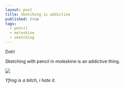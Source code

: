 ```yaml
---
layout: post
title: Sketching is addictive
published: true
tags:
  - pencil
  - moleskine
  - sketching
---
```


Doh!

Sketching with pencil in moleskine is an addictive thing.

<a href="http://yfrog.com/z/me599fvj">
  <img src="http://desmond.yfrog.com/Himg806/scaled.php?tn=0&amp;server=806&amp;filename=599fv.jpg&amp;xsize=640&amp;ysize=640"/>
</a>

*Yfrog is a bitch, i hate it.*
